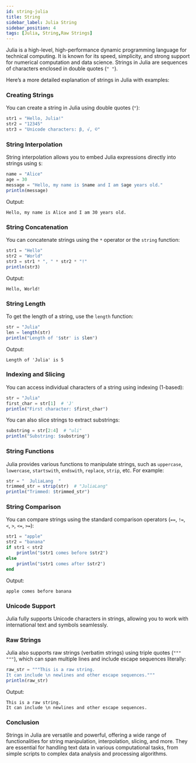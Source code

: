 ```yaml
---
id: string-julia
title: String
sidebar_label: Julia String
sidebar_position: 4
tags: [Julia, String,Raw Strings]
---
```


 Julia is a high-level, high-performance dynamic programming language for technical computing. It is known for its speed, simplicity, and strong support for numerical computation and data science. Strings in Julia are sequences of characters enclosed in double quotes (`" "`).

Here’s a more detailed explanation of strings in Julia with examples:

### Creating Strings

You can create a string in Julia using double quotes (`"`):

```julia
str1 = "Hello, Julia!"
str2 = "12345"
str3 = "Unicode characters: β, √, ©"
```

### String Interpolation

String interpolation allows you to embed Julia expressions directly into strings using `$`:

```julia
name = "Alice"
age = 30
message = "Hello, my name is $name and I am $age years old."
println(message)
```

Output:
```
Hello, my name is Alice and I am 30 years old.
```

### String Concatenation

You can concatenate strings using the `*` operator or the `string` function:

```julia
str1 = "Hello"
str2 = "World"
str3 = str1 * ", " * str2 * "!"
println(str3)
```

Output:
```
Hello, World!
```

### String Length

To get the length of a string, use the `length` function:

```julia
str = "Julia"
len = length(str)
println("Length of '$str' is $len")
```

Output:
```
Length of 'Julia' is 5
```

### Indexing and Slicing

You can access individual characters of a string using indexing (1-based):

```julia
str = "Julia"
first_char = str[1]  # 'J'
println("First character: $first_char")
```

You can also slice strings to extract substrings:

```julia
substring = str[2:4]  # "uli"
println("Substring: $substring")
```

### String Functions

Julia provides various functions to manipulate strings, such as `uppercase`, `lowercase`, `startswith`, `endswith`, `replace`, `strip`, etc. For example:

```julia
str = "  JuliaLang  "
trimmed_str = strip(str)  # "JuliaLang"
println("Trimmed: $trimmed_str")
```

### String Comparison

You can compare strings using the standard comparison operators (`==`, `!=`, `<`, `>`, `<=`, `>=`):

```julia
str1 = "apple"
str2 = "banana"
if str1 < str2
    println("$str1 comes before $str2")
else
    println("$str1 comes after $str2")
end
```

Output:
```
apple comes before banana
```

### Unicode Support

Julia fully supports Unicode characters in strings, allowing you to work with international text and symbols seamlessly.

### Raw Strings

Julia also supports raw strings (verbatim strings) using triple quotes (`""" """`), which can span multiple lines and include escape sequences literally:

```julia
raw_str = """This is a raw string.
It can include \n newlines and other escape sequences."""
println(raw_str)
```

Output:
```
This is a raw string.
It can include \n newlines and other escape sequences.
```

### Conclusion

Strings in Julia are versatile and powerful, offering a wide range of functionalities for string manipulation, interpolation, slicing, and more. They are essential for handling text data in various computational tasks, from simple scripts to complex data analysis and processing algorithms.